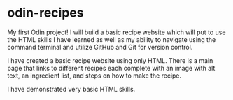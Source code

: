 # odin-recipes
My first Odin project!
I will build a basic recipe website which will put to use the HTML 
skills I have learned as well as my ability to navigate using the 
command terminal and utilize GitHub and Git for version control.

I have created a basic recipe website using only HTML. There is a main page 
that links to different recipes each complete with an image with alt text, 
an ingredient list, and steps on how to make the recipe.

I have demonstrated very basic HTML skills.